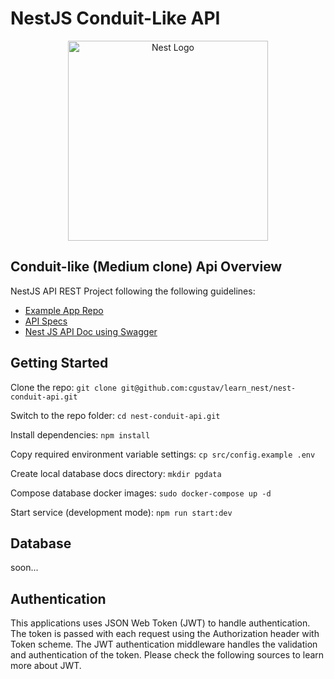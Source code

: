 # NestJS Conduit-Like API

<p align="center">
  <a href="http://nestjs.com/" target="blank"><img src="https://nestjs.com/img/logo_text.svg" width="320" alt="Nest Logo" /></a>
</p>


## Conduit-like (Medium clone) Api Overview

NestJS API REST Project following the following guidelines:

- [Example App Repo](https://github.com/lujakob/nestjs-realworld-example-app)
- [API Specs](https://github.com/gothinkster/realworld/tree/master/api)
- [Nest JS API Doc using Swagger](https://github.com/nestjs/swagger)

## Getting Started

Clone the repo:
`git clone git@github.com:cgustav/learn_nest/nest-conduit-api.git`

Switch to the repo folder:
`cd nest-conduit-api.git`

Install dependencies:
`npm install`

Copy required environment variable settings:
`cp src/config.example .env`

Create local database docs directory:
`mkdir pgdata`

Compose database docker images:
`sudo docker-compose up -d`

Start service (development mode):
`npm run start:dev`

## Database

soon...

## Authentication

This applications uses JSON Web Token (JWT) to handle authentication. The token is passed with each request using the Authorization header with Token scheme. The JWT authentication middleware handles the validation and authentication of the token. Please check the following sources to learn more about JWT.

